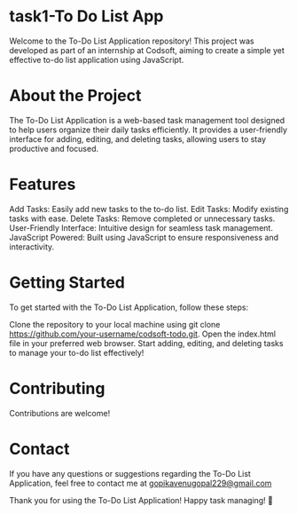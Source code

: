 # task1-To Do List App
Welcome to the To-Do List Application repository! This project was developed as part of an internship at Codsoft, aiming to create a simple yet effective to-do list application using JavaScript.

# About the Project
The To-Do List Application is a web-based task management tool designed to help users organize their daily tasks efficiently. It provides a user-friendly interface for adding, editing, and deleting tasks, allowing users to stay productive and focused.

# Features
Add Tasks: Easily add new tasks to the to-do list.
Edit Tasks: Modify existing tasks with ease.
Delete Tasks: Remove completed or unnecessary tasks.
User-Friendly Interface: Intuitive design for seamless task management.
JavaScript Powered: Built using JavaScript to ensure responsiveness and interactivity.

# Getting Started
To get started with the To-Do List Application, follow these steps:

Clone the repository to your local machine using git clone https://github.com/your-username/codsoft-todo.git.
Open the index.html file in your preferred web browser.
Start adding, editing, and deleting tasks to manage your to-do list effectively!

# Contributing
Contributions are welcome!
# Contact
If you have any questions or suggestions regarding the To-Do List Application, feel free to contact me at gopikavenugopal229@gmail.com

Thank you for using the To-Do List Application! Happy task managing! 🚀
